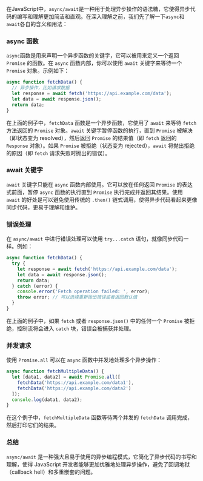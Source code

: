 在JavaScript中，`async/await`是一种用于处理异步操作的语法糖，它使得异步代码的编写和理解更加简洁和直观。在深入理解之前，我们先了解一下`async`和`await`各自的含义和用法：

### async 函数

`async`函数是用来声明一个异步函数的关键字，它可以被用来定义一个返回 `Promise` 的函数。在 `async` 函数内部，你可以使用 `await` 关键字来等待一个 `Promise` 对象。示例如下：

```javascript
async function fetchData() {
  // 异步操作，比如请求数据
  let response = await fetch('https://api.example.com/data');
  let data = await response.json();
  return data;
}
```

在上面的例子中，`fetchData` 函数是一个异步函数，它使用了 `await` 来等待 `fetch` 方法返回的 `Promise` 对象。`await` 关键字暂停函数的执行，直到 `Promise` 被解决（即状态变为 resolved），然后返回 `Promise` 的结果值（即 `fetch` 返回的 `Response` 对象）。如果 `Promise` 被拒绝（状态变为 rejected），`await` 将抛出拒绝的原因（即 `fetch` 请求失败时抛出的错误）。

### await 关键字

`await` 关键字只能在 `async` 函数内部使用。它可以放在任何返回 `Promise` 的表达式前面，暂停 `async` 函数的执行直到 `Promise` 执行完成并返回其结果。使用 `await` 的好处是可以避免使用传统的 `.then()` 链式调用，使得异步代码看起来更像同步代码，更易于理解和维护。

### 错误处理

在 `async/await` 中进行错误处理可以使用 `try...catch` 语句，就像同步代码一样。例如：

```javascript
async function fetchData() {
  try {
    let response = await fetch('https://api.example.com/data');
    let data = await response.json();
    return data;
  } catch (error) {
    console.error('Fetch operation failed: ', error);
    throw error; // 可以选择重新抛出错误或者返回默认值
  }
}
```

在上面的例子中，如果 `fetch` 或者 `response.json()` 中的任何一个 `Promise` 被拒绝，控制流将会进入 `catch` 块，错误会被捕获并处理。

### 并发请求

使用 `Promise.all` 可以在 `async` 函数中并发地处理多个异步操作：

```javascript
async function fetchMultipleData() {
  let [data1, data2] = await Promise.all([
    fetchData('https://api.example.com/data1'),
    fetchData('https://api.example.com/data2')
  ]);
  console.log(data1, data2);
}
```

在这个例子中，`fetchMultipleData` 函数等待两个并发的 `fetchData` 调用完成，然后打印它们的结果。

### 总结

`async/await` 是一种强大且易于使用的异步编程模式，它简化了异步代码的书写和理解，使得 JavaScript 开发者能够更加优雅地处理异步操作，避免了回调地狱（callback hell）和多重嵌套的问题。